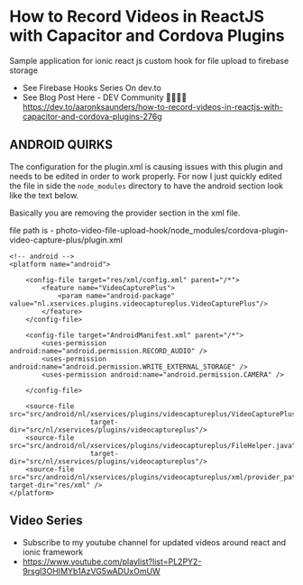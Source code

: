 # How to Record Videos in ReactJS with Capacitor and Cordova Plugins
Sample application for ionic react js custom hook for file upload to firebase storage
- See Firebase Hooks Series On dev.to 
- See Blog Post Here - DEV Community 👩‍💻👨‍💻 https://dev.to/aaronksaunders/how-to-record-videos-in-reactjs-with-capacitor-and-cordova-plugins-276g

## ANDROID QUIRKS

The configuration for the plugin.xml is causing issues with this plugin and needs to be edited in order to work properly. For now I just quickly edited the file in side the `node_modules` directory to have the android section look like the text below.

Basically you are removing the provider section in the xml file.

file path is - photo-video-file-upload-hook/node_modules/cordova-plugin-video-capture-plus/plugin.xml

```
<!-- android -->
<platform name="android">

    <config-file target="res/xml/config.xml" parent="/*">
        <feature name="VideoCapturePlus">
            <param name="android-package" value="nl.xservices.plugins.videocaptureplus.VideoCapturePlus"/>
        </feature>
    </config-file>

    <config-file target="AndroidManifest.xml" parent="/*">
        <uses-permission android:name="android.permission.RECORD_AUDIO" />
        <uses-permission android:name="android.permission.WRITE_EXTERNAL_STORAGE" />
        <uses-permission android:name="android.permission.CAMERA" />

    </config-file>

    <source-file src="src/android/nl/xservices/plugins/videocaptureplus/VideoCapturePlus.java"
                    target-dir="src/nl/xservices/plugins/videocaptureplus"/>
    <source-file src="src/android/nl/xservices/plugins/videocaptureplus/FileHelper.java"
                    target-dir="src/nl/xservices/plugins/videocaptureplus"/>
    <source-file src="src/android/nl/xservices/plugins/videocaptureplus/xml/provider_paths.xml" target-dir="res/xml" />
</platform>
```


## Video Series
- Subscribe to my youtube channel for updated videos around react and ionic framework
- https://www.youtube.com/playlist?list=PL2PY2-9rsgl3OHIMYb1AzVG5wADUxOmUW
